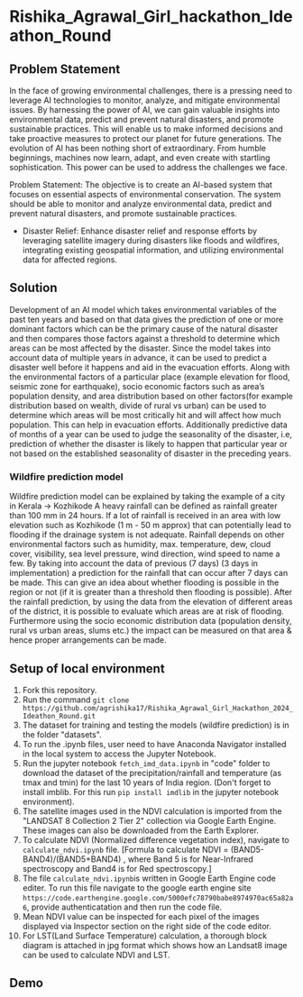 # Rishika_Agrawal_Girl_hackathon_Ideathon_Round

## Problem Statement
In the face of growing environmental challenges, there is a pressing need to leverage AI technologies to monitor, analyze, and mitigate environmental issues. By harnessing the power of AI, we can gain valuable insights into environmental data, predict and prevent natural disasters, and promote sustainable practices. This will enable us to make informed decisions and take proactive measures to protect our planet for future generations. The evolution of AI has been nothing short of extraordinary. From humble beginnings, machines now learn, adapt, and even create with startling sophistication.  This power can be used to address the challenges we face. 

Problem Statement: The objective is to create an AI-based system that focuses on essential aspects of environmental conservation. The system should be able to monitor and analyze environmental data, predict and prevent natural disasters, and promote sustainable practices.
* Disaster Relief: Enhance disaster relief and response efforts by leveraging satellite imagery during disasters like floods and wildfires, integrating existing geospatial information, and utilizing environmental data for affected regions.

## Solution
Development of an AI model which takes environmental variables of the past ten years and based on that data gives the prediction of one or more dominant factors which can be the primary cause of the natural disaster and then compares those factors against a threshold to determine which areas can be most affected by the disaster. Since the model takes into account data of multiple years in advance, it can be used to predict a disaster well before it happens and aid in the evacuation efforts. Along with the environmental factors of a particular place (example elevation for flood, seismic zone for earthquake), socio economic factors such as area’s population density, and area distribution based on other factors(for example distribution based on wealth, divide of rural vs urban) can be used to determine which areas will be most critically hit and will affect how much population. This can help in evacuation efforts. Additionally predictive data of months of a year can be used to judge the seasonality of the disaster, i.e, prediction of whether the disaster is likely to happen that particular year or not based on the established seasonality of disaster in the preceding years.
### Wildfire prediction model
Wildfire prediction model can be explained by taking the example of a city in Kerala -> Kozhikode
A heavy rainfall can be defined as rainfall greater than 100 mm in 24 hours. If a lot of rainfall is received in an area with low elevation such as Kozhikode (1 m - 50 m approx) that can potentially lead to flooding if the drainage system is not adequate. Rainfall depends on other environmental factors such as humidity, max. temperature, dew, cloud cover, visibility, sea level pressure, wind direction, wind speed to name a few. By taking into account the data of previous (7 days) (3 days in implementation) a prediction for the rainfall that can occur after 7 days can be made. This can give an idea about whether flooding is possible in the region or not (if it is greater than a threshold then flooding is possible). After the rainfall prediction, by using the data from the elevation of different areas of the district, it is possible to evaluate which areas are at risk of flooding. Furthermore using the socio economic distribution data (population density, rural vs urban areas, slums etc.) the impact can be measured on that area & hence proper arrangements can be made.

## Setup of local environment
1. Fork this repository.
2. Run the command `git clone https://github.com/agrishika17/Rishika_Agrawal_Girl_Hackathon_2024_Ideathon_Round.git`
3. The dataset for training and testing the models (wildfire prediction) is in the folder "datasets".
4. To run the .ipynb files, user need to have Anaconda Navigator installed in the local system to access the Jupyter Notebook.
5. Run the jupyter notebook `fetch_imd_data.ipynb` in "code" folder to download the dataset of the precipitation/rainfall and temperature (as tmax and tmin) for the last 10 years of India region. (Don't forget to install imblib. For this run `pip install imdlib` in the jupyter notebook environment).
6. The satellite images used in the NDVI calculation is imported from the "LANDSAT 8 Collection 2 Tier 2" collection via Google Earth Engine. These images can also be downloaded from the Earth Explorer.
7. To calculate NDVI (Normalized difference vegetation index), navigate to `calculate_ndvi.ipynb` file. 
[Formula to calculate NDVI = (BAND5-BAND4)/(BAND5+BAND4) , where Band 5 is for Near-Infrared spectroscopy and Band4 is for Red spectroscopy.]
8. The file `calculate_ndvi.ipynb`is written in Google Earth Engine code editer. To run this file navigate to the google earth engine site `https://code.earthengine.google.com/5000efc78790babe8974970ac65a82a6`, provide authenticatation and then run the code file. 
9. Mean NDVI value can be inspected for each pixel of the images displayed via Inspector section on the right side of the code editor. 
10. For LST(Land Surface Temperature) calculation, a thorough block diagram is attached in jpg format which shows how an Landsat8 image can be used to calculate NDVI and LST.

## Demo
